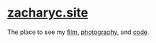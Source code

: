 # [zacharyc.site](https://zacharyc.site)
The place to see my [film](https://zacharyc.site/film), [photography](https://zacharyc.site/photography), and [code](https://zacharyc.site/code).
